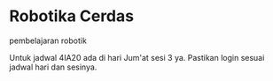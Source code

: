 # Robotika Cerdas
 pembelajaran robotik

Untuk jadwal 4IA20 ada di hari Jum'at sesi 3 ya. Pastikan login sesuai jadwal hari dan sesinya.